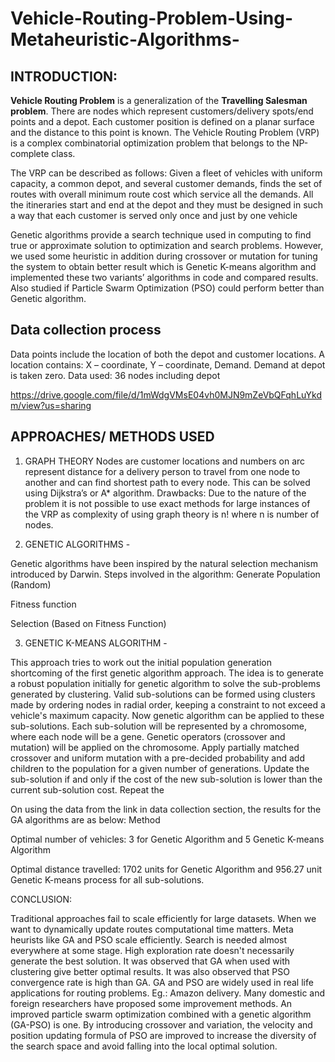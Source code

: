 # Vehicle-Routing-Problem-Using-Metaheuristic-Algorithms-

## INTRODUCTION:
**Vehicle Routing Problem** is a generalization of the **Travelling Salesman problem**. There 
are nodes which represent customers/delivery spots/end points and a depot. Each 
customer position is defined on a planar surface and the distance to this point is known. 
The Vehicle Routing Problem (VRP) is a complex combinatorial optimization problem that 
belongs to the NP-complete class.

The VRP can be described as follows: Given a fleet of vehicles with uniform capacity, a 
common depot, and several customer demands, finds the set of routes with overall 
minimum route cost which service all the demands. 
All the itineraries start and end at the depot and they must be designed in such a way that 
each customer is served only once and just by one vehicle

Genetic algorithms provide a search technique used in computing to find true or 
approximate solution to optimization and search problems. However, we used some 
heuristic in addition during crossover or mutation for tuning the system to obtain better 
result which is Genetic K-means algorithm and implemented these two variants’
algorithms in code and compared results. Also studied if Particle Swarm Optimization 
(PSO) could perform better than Genetic algorithm.

## Data collection process 
Data points include the location of both the depot and customer locations. A location 
contains: X – coordinate, Y – coordinate, Demand. Demand at depot is taken zero. 
Data used: 36 nodes including depot

https://drive.google.com/file/d/1mWdgVMsE04vh0MJN9mZeVbQFqhLuYkdm/view?us=sharing


## APPROACHES/ METHODS USED

1. GRAPH THEORY
Nodes are customer locations and numbers on arc represent 
distance for a delivery person to travel from one node to another and can find shortest 
path to every node. This can be solved using Dijkstra’s or A* algorithm.
Drawbacks: Due to the nature of the problem it is not possible to use exact methods for 
large instances of the VRP as complexity of using graph theory is n! where n is number 
of nodes.

2. GENETIC ALGORITHMS -

Genetic algorithms have been inspired by the natural 
selection mechanism introduced by Darwin.
Steps involved in the algorithm:
Generate Population (Random) 

Fitness function

Selection (Based on Fitness Function) 


3. GENETIC K-MEANS ALGORITHM -

This approach tries to work out the initial 
population generation shortcoming of the first genetic algorithm approach. The idea is to 
generate a robust population initially for genetic algorithm to solve the sub-problems 
generated by clustering. Valid sub-solutions can be formed using clusters made by 
ordering nodes in radial order, keeping a constraint to not exceed a vehicle's maximum 
capacity. Now genetic algorithm can be applied to these sub-solutions. Each sub-solution 
will be represented by a chromosome, where each node will be a gene. Genetic operators 
(crossover and mutation) will be applied on the chromosome. Apply partially matched 
crossover and uniform mutation with a pre-decided probability and add children to the 
population for a given number of generations. Update the sub-solution if and only if the 
cost of the new sub-solution is lower than the current sub-solution cost. Repeat the 



On using the data from the link in data collection section, the results for the GA algorithms 
are as below:
Method  

Optimal number of 
vehicles: 3 for Genetic Algorithm and  5 Genetic K-means 
Algorithm

Optimal distance 
travelled:
1702 units for Genetic Algorithm and 956.27 unit Genetic K-means 
process for all sub-solutions.





CONCLUSION:


Traditional approaches fail to scale efficiently for large datasets. When we want to 
dynamically update routes computational time matters. Meta heurists like GA and PSO 
scale efficiently. Search is needed almost everywhere at some stage. High exploration 
rate doesn't necessarily generate the best solution.
It was observed that GA when used with clustering give better optimal results. It was also 
observed that PSO convergence rate is high than GA. GA and PSO are widely used in 
real life applications for routing problems. Eg.: Amazon delivery.
Many domestic and foreign researchers have proposed some improvement methods. An 
improved particle swarm optimization combined with a genetic algorithm (GA-PSO) is 
one. By introducing crossover and variation, the velocity and position updating formula of 
PSO are improved to increase the diversity of the search space and avoid falling into the 
local optimal solution.
